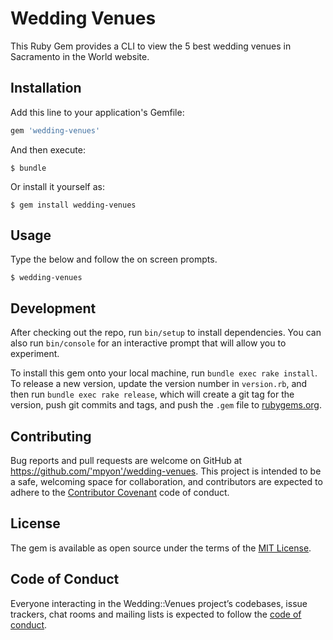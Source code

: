 

# Wedding Venues

This Ruby Gem provides a CLI to view the 5 best wedding venues in Sacramento in the World website.

## Installation

Add this line to your application's Gemfile:

```ruby
gem 'wedding-venues'
```

And then execute:

    $ bundle

Or install it yourself as:

    $ gem install wedding-venues

## Usage

Type the below and follow the on screen prompts.

    $ wedding-venues

## Development

After checking out the repo, run `bin/setup` to install dependencies. You can also run `bin/console` for an interactive prompt that will allow you to experiment.

To install this gem onto your local machine, run `bundle exec rake install`. To release a new version, update the version number in `version.rb`, and then run `bundle exec rake release`, which will create a git tag for the version, push git commits and tags, and push the `.gem` file to [rubygems.org](https://rubygems.org).

## Contributing

Bug reports and pull requests are welcome on GitHub at https://github.com/'mpyon'/wedding-venues. This project is intended to be a safe, welcoming space for collaboration, and contributors are expected to adhere to the [Contributor Covenant](http://contributor-covenant.org) code of conduct.

## License

The gem is available as open source under the terms of the [MIT License](https://opensource.org/licenses/MIT).

## Code of Conduct

Everyone interacting in the Wedding::Venues project’s codebases, issue trackers, chat rooms and mailing lists is expected to follow the [code of conduct](https://github.com/'mpyon'/wedding-venues/blob/master/CODE_OF_CONDUCT.md).
